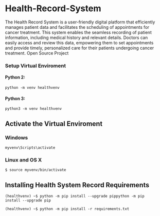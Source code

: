 # Health-Record-System
The Health Record System is a user-friendly digital platform that efficiently manages patient data and facilitates the scheduling of appointments for cancer treatment. This system enables the seamless recording of patient information, including medical history and relevant details. Doctors can easily access and review this data, empowering them to set appointments and provide timely, personalized care for their patients undergoing cancer treatment. Open Source Project 

###  Setup Virtual Enviroment

#### Python 2:

```
python -m venv healthvenv
```

#### Python 3:

```
python3 -m venv healthvenv
```

## Activate the Virtual Enviroment 

### Windows
```
myvenv\Scripts\activate
```

### Linux and OS X
```
$ source myvenv/bin/activate
```

## Installing Health System Record Requirements 

```
(healthvenv) ~$ python -m pip install --upgrade pippython -m pip install --upgrade pip
```

```
(healthvenv) ~$ python -m pip install -r requirements.txt
```
